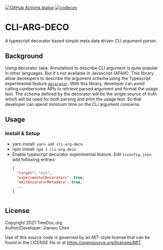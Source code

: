 <a href="https://github.com/treedoc/CliArg_ts"><img alt="GitHub Actions status" src="https://github.com/treedoc/CliArg_ts/workflows/Node%20CI/badge.svg"></a> [![codecov](https://codecov.io/gh/treedoc/CliArg_ts/branch/master/graph/badge.svg)](https://codecov.io/gh/treedoc/CliArg_ts)

# CLI-ARG-DECO

A typescript decorator based simple meta data driven CLI argument parser.

## Background
Using decorator (aka. Annotation) to describe CLI argument is quite popular in other languages. But it's not available in Javascript (AFAIK). This library allow developers to describe the argument schema using the Typescript experimental feature [`decorator`](https://www.typescriptlang.org/docs/handbook/decorators.html). With this library, developer can avoid calling cumbersome APIs to retrieve parsed argument and format the usage text. The schema defined by the decorator will be the single source of truth which will be used for both parsing and print the usage text. So that developer can spend minimum time on the CLI argument concerns. 

## Usage
### Install & Setup
- yarn install:  `yarn add cli-arg-deco`
- npm install: `npm i cli-arg-deco`
- Enable typescript decorator experimental feature.
  Edit `tsconfig.json`, add following entries:
  ```json
  {
    "target": "es5",
    "experimentalDecorators": true,
    "emitDecoratorMetadata": true,
    ...
  }

  ```

```js


```


## License

Copyright 2021 TreeDoc.org <BR>
Author/Developer: Jianwu Chen

Use of this source code is governed by an MIT-style license that can be found in the LICENSE file or at <https://opensource.org/licenses/MIT>.
